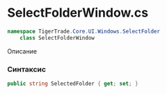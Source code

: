 
# SelectFolderWindow.cs
```csharp
namespace TigerTrade.Core.UI.Windows.SelectFolder  
    class SelectFolderWindow
```

Описание

### Синтаксис
```csharp
public string SelectedFolder { get; set; }
```
